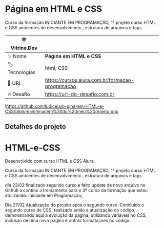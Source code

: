 # Página em HTML e CSS

Curso da formação INICIANTE EM PROGRAMAÇÃO, 1ª projeto curso HTML e CSS ambientes
de desenvolvimento , estrutura de arquivos e tags. 


| :placard: Vitrine.Dev |     |
| -------------  | --- |
| :sparkles: Nome        | **Página em HTML e CSS**
| :label: Tecnologias |  html, CSS 
| :rocket: URL         | https://cursos.alura.com.br/formacao-programacao
| :fire: Desafio     | https://url-do-desafio.com.br

<!-- Inserir imagem com a #vitrinedev ao final do link -->
!https://github.com/ludiceia/p-gina-em-HTML-e-CSS/blob/main/imagem%20do%20meu%20projeto.png

## Detalhes do projeto


# HTML-e-CSS
Desenvolvido com curso HTML e CSS Alura

Curso da formação INICIANTE EM PROGRAMAÇÃO, 1ª projeto curso HTML e CSS ambientes
de desenvolvimento , estrutura de arquivos e tags. 

dia 23/02 finalizado segundo curso e feito update de novo arquivo no Github 
a contino o treinamento para o 3º curso da formação que estou atulizando: 
Iniciante em Programação;

Dia 27/02 Atualização do projeto após o segundo curso.
Concluído o segundo curso de CSS, realizado então a atualização do código, demonstrando aqui a evolução da página, utilizando variáveis no CSS, inclusão de uma nova página e outras formatações no código.

